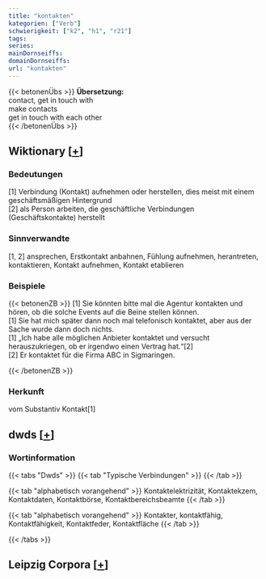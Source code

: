 ```yaml
---
title: "kontakten"
kategorien: ["Verb"]
schwierigkeit: ["k2", "h1", "r21"]
tags:
series:
mainDornseiffs:
domainDornseiffs:
url: "kontakten"
---
```


{{< betonenÜbs >}}
**Übersetzung:**  
contact, get in touch with  
make contacts  
get in touch with  each other  
{{< /betonenÜbs >}}

## Wiktionary [[+](https://de.wiktionary.org/wiki/kontakten)]

### Bedeutungen
[1] Verbindung (Kontakt) aufnehmen oder herstellen, dies meist mit einem geschäftsmäßigen Hintergrund  
[2] als Person arbeiten, die geschäftliche Verbindungen (Geschäftskontakte) herstellt  

### Sinnverwandte
[1, 2] ansprechen, Erstkontakt anbahnen, Fühlung aufnehmen, herantreten, kontaktieren, Kontakt aufnehmen, Kontakt etablieren  

### Beispiele
{{< betonenZB >}}
[1] Sie könnten bitte mal die Agentur kontakten und hören, ob die solche Events auf die Beine stellen können.  
[1] Sie hat mich später dann noch mal telefonisch kontaktet, aber aus der Sache wurde dann doch nichts.  
[1] „Ich habe alle möglichen Anbieter kontaktet und versucht herauszukriegen, ob er irgendwo einen Vertrag hat.“[2]  
[2] Er kontaktet für die Firma ABC in Sigmaringen.  

{{< /betonenZB >}}
### Herkunft
vom Substantiv Kontakt[1]  



## dwds [[+](https://www.dwds.de/wb/kontakten)]

### Wortinformation
{{< tabs "Dwds" >}}
{{< tab "Typische Verbindungen" >}}
{{< /tab >}}

{{< tab "alphabetisch vorangehend" >}}
Kontaktelektrizität, Kontaktekzem, Kontaktdaten, Kontaktbörse, Kontaktbereichsbeamte
{{< /tab >}}

{{< tab "alphabetisch vorangehend" >}}
Kontakter, kontaktfähig, Kontaktfähigkeit, Kontaktfeder, Kontaktfläche
{{< /tab >}}

{{< /tabs >}}

## Leipzig Corpora [[+](https://corpora.uni-leipzig.de/en/res?word=kontakten&corpusId=deu_newscrawl-public_2018)]


